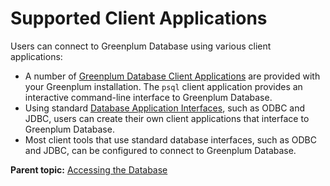 # Supported Client Applications 

Users can connect to Greenplum Database using various client applications:

-   A number of [Greenplum Database Client Applications](g-greenplum-database-client-applications.html) are provided with your Greenplum installation. The `psql` client application provides an interactive command-line interface to Greenplum Database.
-   Using standard [Database Application Interfaces](g-database-application-interfaces.html), such as ODBC and JDBC, users can create their own client applications that interface to Greenplum Database.
-   Most client tools that use standard database interfaces, such as ODBC and JDBC, can be configured to connect to Greenplum Database.

**Parent topic:** [Accessing the Database](../../access_db/topics/g-accessing-the-database.html)

